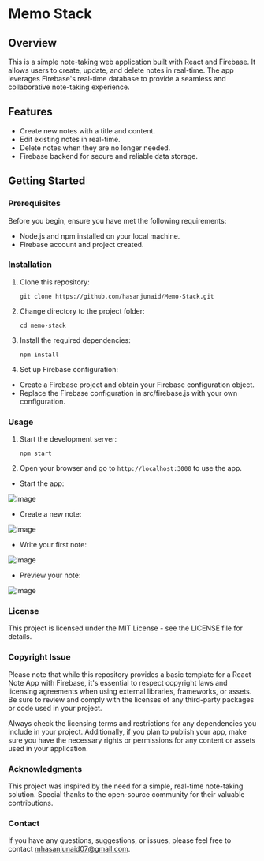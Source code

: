 # Memo Stack

## Overview

This is a simple note-taking web application built with React and Firebase. It allows users to create, update, and delete notes in real-time. The app leverages Firebase's real-time database to provide a seamless and collaborative note-taking experience.

## Features

- Create new notes with a title and content.
- Edit existing notes in real-time.
- Delete notes when they are no longer needed.
- Firebase backend for secure and reliable data storage.

## Getting Started

### Prerequisites

Before you begin, ensure you have met the following requirements:

- Node.js and npm installed on your local machine.
- Firebase account and project created.

### Installation

1. Clone this repository:

   ```shell
   git clone https://github.com/hasanjunaid/Memo-Stack.git
2. Change directory to the project folder:

   ```shell
   cd memo-stack
   
3. Install the required dependencies:

   ```shell
   npm install
   
4. Set up Firebase configuration:

- Create a Firebase project and obtain your Firebase configuration object.
- Replace the Firebase configuration in src/firebase.js with your own configuration.
  
### Usage
1. Start the development server:

   ```shell
   npm start
   
2. Open your browser and go to `http://localhost:3000` to use the app.

- Start the app:

![image](https://github.com/hasanjunaid/Memo-Stack/assets/84090090/0f2f135f-c5fc-4a65-8030-46ccb54c37ef)

- Create a new note:

![image](https://github.com/hasanjunaid/Memo-Stack/assets/84090090/e4125d11-c38f-4f9d-89db-fc8ad57d2ae6)

- Write your first note:

![image](https://github.com/hasanjunaid/Memo-Stack/assets/84090090/815976e4-7f74-45ca-be43-f0853527efe7)

- Preview your note:

![image](https://github.com/hasanjunaid/Memo-Stack/assets/84090090/eeee1ff7-68ab-439c-acb4-b82430a588d8)

### License
This project is licensed under the MIT License - see the LICENSE file for details.

### Copyright Issue
Please note that while this repository provides a basic template for a React Note App with Firebase, it's essential to respect copyright laws and licensing agreements when using external libraries, frameworks, or assets. Be sure to review and comply with the licenses of any third-party packages or code used in your project.

Always check the licensing terms and restrictions for any dependencies you include in your project. Additionally, if you plan to publish your app, make sure you have the necessary rights or permissions for any content or assets used in your application.

### Acknowledgments
This project was inspired by the need for a simple, real-time note-taking solution.
Special thanks to the open-source community for their valuable contributions.

### Contact
If you have any questions, suggestions, or issues, please feel free to contact mhasanjunaid07@gmail.com.
